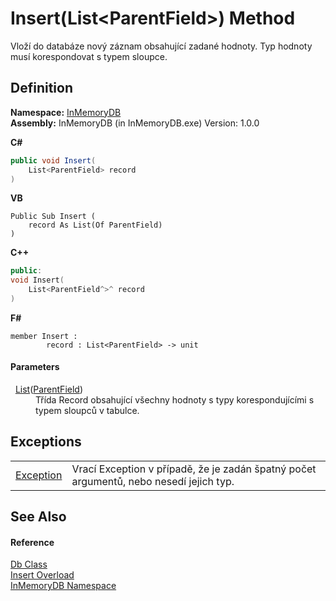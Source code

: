# Insert(List&lt;ParentField&gt;) Method


Vloží do databáze nový záznam obsahující zadané hodnoty. Typ hodnoty musí korespondovat s typem sloupce.



## Definition
**Namespace:** <a href="InMemoryDB/Help/044e8d7f-0f94-a8b4-bd65-529f6359fdf7">InMemoryDB</a>  
**Assembly:** InMemoryDB (in InMemoryDB.exe) Version: 1.0.0

**C#**
``` C#
public void Insert(
	List<ParentField> record
)
```
**VB**
``` VB
Public Sub Insert ( 
	record As List(Of ParentField)
)
```
**C++**
``` C++
public:
void Insert(
	List<ParentField^>^ record
)
```
**F#**
``` F#
member Insert : 
        record : List<ParentField> -> unit 
```



#### Parameters
<dl><dt>  <a href="InMemoryDB/Help/https://learn.microsoft.com/dotnet/api/system.collections.generic.list-1" target="_blank" rel="noopener noreferrer">List</a>(<a href="InMemoryDB/Help/5461e5eb-5405-4cba-b818-6e7fd22b84dd">ParentField</a>)</dt><dd>Třída Record obsahující všechny hodnoty s typy korespondujícími s typem sloupců v tabulce.</dd></dl>

## Exceptions
<table>
<tr>
<td><a href="InMemoryDB/Help/https://learn.microsoft.com/dotnet/api/system.exception" target="_blank" rel="noopener noreferrer">Exception</a></td>
<td>Vrací Exception v případě, že je zadán špatný počet argumentů, nebo nesedí jejich typ.</td></tr>
</table>

## See Also


#### Reference
<a href="InMemoryDB/Help/072256a6-4e86-2a0a-723b-934e64bcdb43">Db Class</a>  
<a href="InMemoryDB/Help/9a20e143-c81f-a6f8-c53c-fcb4362fdf0c">Insert Overload</a>  
<a href="InMemoryDB/Help/044e8d7f-0f94-a8b4-bd65-529f6359fdf7">InMemoryDB Namespace</a>  
